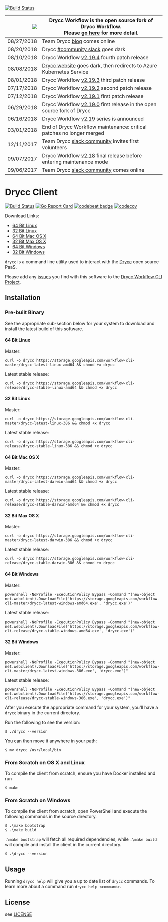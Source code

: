 [![Build Status](https://travis-ci.org/drycc/workflow-cli.svg?branch=master)](https://travis-ci.org/drycc/workflow-cli)

|![](https://upload.wikimedia.org/wikipedia/commons/thumb/4/4c/Anchor_pictogram_yellow.svg/156px-Anchor_pictogram_yellow.svg.png) | Drycc Workflow is the open source fork of Drycc Workflow.<br />Please [go here](https://www.drycc.com/) for more detail. |
|---:|---|
| 08/27/2018 | Team Drycc [blog][] comes online |
| 08/20/2018 | Drycc [#community slack][] goes dark |
| 08/10/2018 | Drycc Workflow [v2.19.4][] fourth patch release |
| 08/08/2018 | [Drycc website][] goes dark, then redirects to Azure Kubernetes Service |
| 08/01/2018 | Drycc Workflow [v2.19.3][] third patch release |
| 07/17/2018 | Drycc Workflow [v2.19.2][] second patch release |
| 07/12/2018 | Drycc Workflow [v2.19.1][] first patch release |
| 06/29/2018 | Drycc Workflow [v2.19.0][] first release in the open source fork of Drycc |
| 06/16/2018 | Drycc Workflow [v2.19][] series is announced |
| 03/01/2018 | End of Drycc Workflow maintenance: critical patches no longer merged |
| 12/11/2017 | Team Drycc [slack community][] invites first volunteers |
| 09/07/2017 | Drycc Workflow [v2.18][] final release before entering maintenance mode |
| 09/06/2017 | Team Drycc [slack community][] comes online |

# Drycc Client

[![Build Status](https://ci.drycc.cc/buildStatus/icon?job=Drycc/workflow-cli/master)](https://ci.drycc.cc/job/Drycc/job/workflow-cli/job/master/)
[![Go Report Card](https://goreportcard.com/badge/github.com/drycc/workflow-cli)](https://goreportcard.com/report/github.com/drycc/workflow-cli)
[![codebeat badge](https://codebeat.co/badges/05d314a8-ca61-4211-b69e-e7a3033662c8)](https://codebeat.co/projects/github-com-drycc-workflow-cli)
[![codecov](https://codecov.io/gh/drycc/workflow-cli/branch/master/graph/badge.svg)](https://codecov.io/gh/drycc/workflow-cli)

Download Links:

- [64 Bit Linux](https://storage.googleapis.com/workflow-cli-master/drycc-latest-linux-amd64)
- [32 Bit Linux](https://storage.googleapis.com/workflow-cli-master/drycc-latest-linux-386)
- [64 Bit Mac OS X](https://storage.googleapis.com/workflow-cli-master/drycc-latest-darwin-amd64)
- [32 Bit Max OS X](https://storage.googleapis.com/workflow-cli-master/drycc-latest-darwin-386)
- [64 Bit Windows](https://storage.googleapis.com/workflow-cli-master/drycc-latest-windows-amd64.exe)
- [32 Bit Windows](https://storage.googleapis.com/workflow-cli-master/drycc-latest-windows-386.exe)

`drycc` is a command line utility used to interact with the [Drycc](http://drycc.cc) open source PaaS.

Please add any [issues](https://github.com/drycc/workflow-cli/issues) you find with this software to the [Drycc Workflow CLI Project](https://github.com/drycc/workflow-cli).

## Installation

### Pre-built Binary

See the appropriate sub-section below for your system to download and install the latest build of this software.

#### 64 Bit Linux

Master:

```console
curl -o drycc https://storage.googleapis.com/workflow-cli-master/drycc-latest-linux-amd64 && chmod +x drycc
```

Latest stable release:

```
curl -o drycc https://storage.googleapis.com/workflow-cli-release/drycc-stable-linux-amd64 && chmod +x drycc
```

#### 32 Bit Linux

Master:

```console
curl -o drycc https://storage.googleapis.com/workflow-cli-master/drycc-latest-linux-386 && chmod +x drycc
```

Latest stable release:

```
curl -o drycc https://storage.googleapis.com/workflow-cli-release/drycc-stable-linux-386 && chmod +x drycc
```

#### 64 Bit Mac OS X

Master:

```console
curl -o drycc https://storage.googleapis.com/workflow-cli-master/drycc-latest-darwin-amd64 && chmod +x drycc
```

Latest stable release:

```
curl -o drycc https://storage.googleapis.com/workflow-cli-release/drycc-stable-darwin-amd64 && chmod +x drycc
```

#### 32 Bit Max OS X

Master:

```console
curl -o drycc https://storage.googleapis.com/workflow-cli-master/drycc-latest-darwin-386 && chmod +x drycc
```

Latest stable release:

```
curl -o drycc https://storage.googleapis.com/workflow-cli-release/drycc-stable-darwin-386 && chmod +x drycc
```

#### 64 Bit Windows

Master:

```console
powershell -NoProfile -ExecutionPolicy Bypass -Command "(new-object net.webclient).DownloadFile('https://storage.googleapis.com/workflow-cli-master/drycc-latest-windows-amd64.exe', 'drycc.exe')"
```

Latest stable release:

```
powershell -NoProfile -ExecutionPolicy Bypass -Command "(new-object net.webclient).DownloadFile('https://storage.googleapis.com/workflow-cli-release/drycc-stable-windows-amd64.exe', 'drycc.exe')"
```

#### 32 Bit Windows

Master:

```console
powershell -NoProfile -ExecutionPolicy Bypass -Command "(new-object net.webclient).DownloadFile('https://storage.googleapis.com/workflow-cli-master/drycc-latest-windows-386.exe', 'drycc.exe')"
```

Latest stable release:

```
powershell -NoProfile -ExecutionPolicy Bypass -Command "(new-object net.webclient).DownloadFile('https://storage.googleapis.com/workflow-cli-release/drycc-stable-windows-386.exe', 'drycc.exe')"
```


After you execute the appropriate command for your system, you'll have a `drycc` binary in the current directory.

Run the following to see the version:

```console
$ ./drycc --version
```

You can then move it anywhere in your path:

```console
$ mv drycc /usr/local/bin
```

### From Scratch on OS X and Linux

To compile the client from scratch, ensure you have Docker installed and run

    $ make

### From Scratch on Windows

To compile the client from scratch, open PowerShell and execute the following commands in the source directory.

    $ .\make bootstrap
    $ .\make build

`.\make bootstrap` will fetch all required dependencies, while `.\make build` will compile and install
the client in the current directory.

    $ .\drycc --version

## Usage

Running `drycc help` will give you a up to date list of `drycc` commands.
To learn more about a command run `drycc help <command>`.

## License

see [LICENSE](https://github.com/drycc/workflow-cli/blob/master/LICENSE)

[v2.18]: https://github.com/drycc/workflow/releases/tag/v2.18.0
[k8s-home]: http://kubernetes.io
[install-k8s]: http://kubernetes.io/gettingstarted/
[mkdocs]: http://www.mkdocs.org/
[issues]: https://github.com/drycc/workflow/issues
[prs]: https://github.com/drycc/workflow/pulls
[Drycc website]: http://drycc.com/
[blog]: https://blog.drycc.info/blog/
[#community slack]: https://slack.drycc.cc/
[slack community]: https://slack.drycc.com/
[v2.18]: https://github.com/drycc/workflow/releases/tag/v2.18.0
[v2.19]: https://web.drycc.com
[v2.19.0]: https://gist.github.com/Cryptophobia/24c204583b18b9fc74c629fb2b62dfa3/revisions
[v2.19.1]: https://github.com/drycc/workflow/releases/tag/v2.19.1
[v2.19.2]: https://github.com/drycc/workflow/releases/tag/v2.19.2
[v2.19.3]: https://github.com/drycc/workflow/releases/tag/v2.19.3
[v2.19.4]: https://github.com/drycc/workflow/releases/tag/v2.19.4
